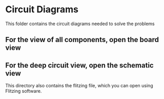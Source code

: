 # Circuit Diagrams
This folder contains the circuit diagrams needed to solve the problems

## For the view of all components, open the board view

## For the deep circuit view, open the schematic view

This directory also contains the flitzing file, which you can open using Flitzing software.
